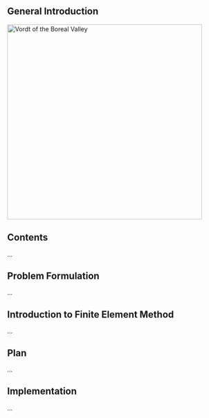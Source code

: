 ## General Introduction
<a href="https://www.youtube.com/watch?v=nxXcuDAv7Ss&t=107s"><img src="https://github.com/lenferdetroud/misc/blob/master/university/vordt_of_the_boreal_valley.png" alt="Vordt of the Boreal Valley" width="450"/></a>  
## Contents
...
## Problem Formulation
...
## Introduction to Finite Element Method
...
## Plan
...
## Implementation
...
